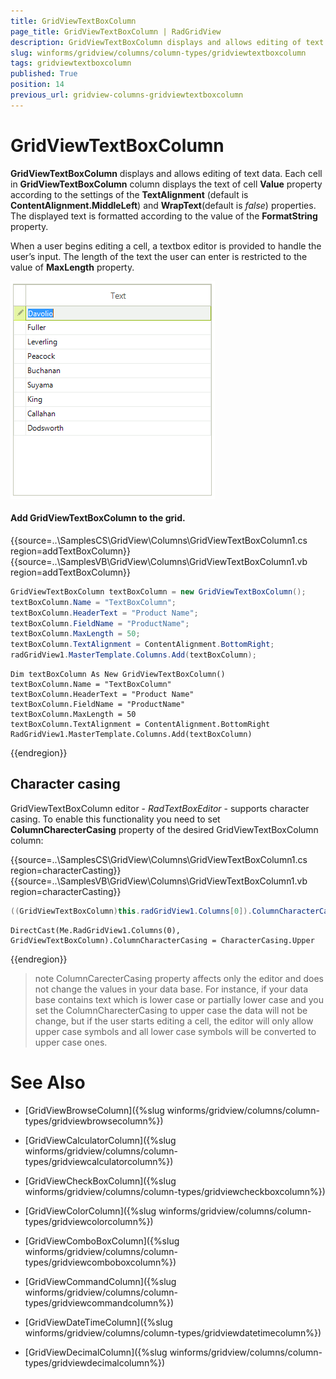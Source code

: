 ```yaml
---
title: GridViewTextBoxColumn
page_title: GridViewTextBoxColumn | RadGridView
description: GridViewTextBoxColumn displays and allows editing of text data.
slug: winforms/gridview/columns/column-types/gridviewtextboxcolumn
tags: gridviewtextboxcolumn
published: True
position: 14
previous_url: gridview-columns-gridviewtextboxcolumn
---
```


# GridViewTextBoxColumn

__GridViewTextBoxColumn__ displays and allows editing of text data. Each cell in __GridViewTextBoxColumn__ column displays the text of cell __Value__ property according to the settings of the __TextAlignment__ (default is __ContentAlignment.MiddleLeft__) and __WrapText__(default is *false*) properties. The displayed text is formatted according to the value of the __FormatString__ property.

When a user begins editing a cell, a textbox editor is provided to handle the user’s input. The length of the text the user can enter is restricted to the value of __MaxLength__ property.

![gridview-columns-gridviewtextboxcolumn 001](images/gridview-columns-gridviewtextboxcolumn001.png)

#### Add GridViewTextBoxColumn to the grid.

{{source=..\SamplesCS\GridView\Columns\GridViewTextBoxColumn1.cs region=addTextBoxColumn}} 
{{source=..\SamplesVB\GridView\Columns\GridViewTextBoxColumn1.vb region=addTextBoxColumn}} 

````C#
GridViewTextBoxColumn textBoxColumn = new GridViewTextBoxColumn();
textBoxColumn.Name = "TextBoxColumn";
textBoxColumn.HeaderText = "Product Name";
textBoxColumn.FieldName = "ProductName";
textBoxColumn.MaxLength = 50;
textBoxColumn.TextAlignment = ContentAlignment.BottomRight;
radGridView1.MasterTemplate.Columns.Add(textBoxColumn);

````
````VB.NET
Dim textBoxColumn As New GridViewTextBoxColumn()
textBoxColumn.Name = "TextBoxColumn"
textBoxColumn.HeaderText = "Product Name"
textBoxColumn.FieldName = "ProductName"
textBoxColumn.MaxLength = 50
textBoxColumn.TextAlignment = ContentAlignment.BottomRight
RadGridView1.MasterTemplate.Columns.Add(textBoxColumn)

````

{{endregion}} 

## Character casing

GridViewTextBoxColumn editor - *RadTextBoxEditor* - supports character casing. To enable this functionality you need to set __ColumnCharecterCasing__ property of the desired GridViewTextBoxColumn column:

{{source=..\SamplesCS\GridView\Columns\GridViewTextBoxColumn1.cs region=characterCasting}} 
{{source=..\SamplesVB\GridView\Columns\GridViewTextBoxColumn1.vb region=characterCasting}} 

````C#
((GridViewTextBoxColumn)this.radGridView1.Columns[0]).ColumnCharacterCasing = CharacterCasing.Upper;

````
````VB.NET
DirectCast(Me.RadGridView1.Columns(0), GridViewTextBoxColumn).ColumnCharacterCasing = CharacterCasing.Upper

````

{{endregion}} 


>note ColumnCarecterCasing property affects only the editor and does not change the values in your data base. For instance, if your data base contains text which is lower case or partially lower case and you set the ColumnCharecterCasing to upper case the data will not be change, but if the user starts editing a cell, the editor will only allow upper case symbols and all lower case symbols will be converted to upper case ones.
>

# See Also
* [GridViewBrowseColumn]({%slug winforms/gridview/columns/column-types/gridviewbrowsecolumn%})

* [GridViewCalculatorColumn]({%slug winforms/gridview/columns/column-types/gridviewcalculatorcolumn%})

* [GridViewCheckBoxColumn]({%slug winforms/gridview/columns/column-types/gridviewcheckboxcolumn%})

* [GridViewColorColumn]({%slug winforms/gridview/columns/column-types/gridviewcolorcolumn%})

* [GridViewComboBoxColumn]({%slug winforms/gridview/columns/column-types/gridviewcomboboxcolumn%})

* [GridViewCommandColumn]({%slug winforms/gridview/columns/column-types/gridviewcommandcolumn%})

* [GridViewDateTimeColumn]({%slug winforms/gridview/columns/column-types/gridviewdatetimecolumn%})

* [GridViewDecimalColumn]({%slug winforms/gridview/columns/column-types/gridviewdecimalcolumn%})

